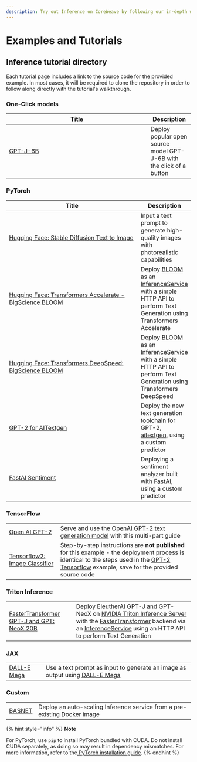 ```yaml
---
description: Try out Inference on CoreWeave by following our in-depth walkthrough guides
---
```


# Examples and Tutorials

## Inference tutorial directory

Each tutorial page includes a link to the source code for the provided example. In most cases, it will be required to clone the repository in order to follow along directly with the tutorial's walkthrough.

### One-Click models

<table><thead><tr><th width="370">Title</th><th>Description</th></tr></thead><tbody><tr><td><a href="models/gpt-j-6b.md">GPT-J-6B</a></td><td>Deploy popular open source model GPT-J-6B with the click of a button</td></tr></tbody></table>

### PyTorch

<table><thead><tr><th width="371">Title</th><th>Description</th></tr></thead><tbody><tr><td><a href="pytorch-jax/hugging-face/pytorch-hugging-face-diffusers-stable-diffusion-text-to-image.md">Hugging Face: Stable Diffusion Text to Image</a></td><td>Input a text prompt to generate high-quality images with photorealistic capabilities</td></tr><tr><td><a href="pytorch-jax/hugging-face/pytorch-hugging-face-transformers-bigscience-bloom.md">Hugging Face: Transformers Accelerate - BigScience BLOOM</a></td><td>Deploy <a href="https://huggingface.co/bigscience/bloom">BLOOM</a> as an <a href="https://kserve.github.io/website/0.8/get_started/first_isvc/">InferenceService</a> with a simple HTTP API to perform Text Generation using Transformers Accelerate</td></tr><tr><td><a href="pytorch-jax/hugging-face/pytorch-hugging-face-transformers-bigscience-bloom-1.md">Hugging Face: Transformers DeepSpeed: BigScience BLOOM</a></td><td>Deploy <a href="https://huggingface.co/bigscience/bloom">BLOOM</a> as an <a href="https://kserve.github.io/website/0.8/get_started/first_isvc/">InferenceService</a> with a simple HTTP API to perform Text Generation using Transformers DeepSpeed</td></tr><tr><td><a href="pytorch-jax/custom-pytorch-aitextgen.md">GPT-2 for AITextgen</a></td><td>Deploy the new text generation toolchain for GPT-2, <a href="https://docs.aitextgen.io">aitextgen</a>, using a custom predictor</td></tr><tr><td><a href="pytorch-jax/custom-sentiment.md">FastAI Sentiment</a></td><td>Deploying a sentiment analyzer built with <a href="https://docs.fast.ai/text.html">FastAI</a>, using a custom predictor</td></tr></tbody></table>

### TensorFlow

|                                                                             |                                                                                                                                                                                                                  |
| --------------------------------------------------------------------------- | ---------------------------------------------------------------------------------------------------------------------------------------------------------------------------------------------------------------- |
| [Open AI GPT-2](tensorflow/gpt-2/)                                          | Serve and use the [OpenAI GPT-2 text generation model](https://github.com/openai/gpt-2) with this multi-part guide                                                                                               |
| [Tensorflow2: Image Classifier](tensorflow/tensorflow2-image-classifier.md) | Step-by-step instructions are **not published** for this example - the deployment process is identical to the steps used in the [GPT-2 Tensorflow](tensorflow/gpt-2/) example, save for the provided source code |

### Triton Inference

|                                                                                                            |                                                                                                                                                                                                                                                                                                                                                                |
| ---------------------------------------------------------------------------------------------------------- | -------------------------------------------------------------------------------------------------------------------------------------------------------------------------------------------------------------------------------------------------------------------------------------------------------------------------------------------------------------- |
| [FasterTransformer GPT-J and GPT: NeoX 20B](triton-inference/triton-inference-server-fastertransformer.md) | Deploy EleutherAI GPT-J and GPT-NeoX on [NVIDIA Triton Inference Server](https://developer.nvidia.com/nvidia-triton-inference-server) with the [FasterTransformer](https://github.com/NVIDIA/FasterTransformer) backend via an [InferenceService](https://kserve.github.io/website/0.8/get\_started/first\_isvc/) using an HTTP API to perform Text Generation |

### JAX

|                                                                 |                                                                                                                             |
| --------------------------------------------------------------- | --------------------------------------------------------------------------------------------------------------------------- |
| [DALL-E Mega](pytorch-jax/hugging-face/jax-dall-e-mini-mega.md) | Use a text prompt as input to generate an image as output using [DALL-E Mega](https://huggingface.co/dalle-mini/dalle-mega) |

### Custom

|                                       |                                                                           |
| ------------------------------------- | ------------------------------------------------------------------------- |
| [BASNET](tensorflow/custom-basnet.md) | Deploy an auto-scaling Inference service from a pre-existing Docker image |

{% hint style="info" %}
**Note**

For PyTorch, use `pip` to install PyTorch bundled with CUDA. Do not install CUDA separately, as doing so may result in dependency mismatches. For more information, refer to the[ PyTorch installation guide](https://pytorch.org/get-started/locally/).
{% endhint %}
